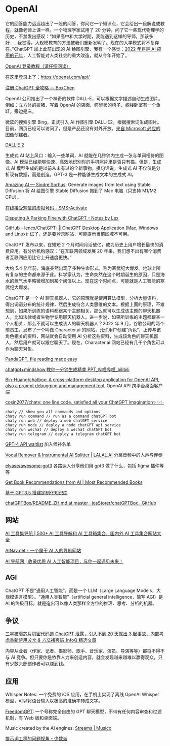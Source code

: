 # OpenAI

它的回答能力远远超出了一般的问答，你问它一个知识点，它会给出一段解说或教程，就像老师上课一样。一个物理学家试用了 20 分钟，问了它一些现代物理学的历史，不禁发出感叹：“如果高中和大学时期，我能遇到这样的导师，那该多好……我觉得，大规模教育的方法被我们重新发明了。现在的大学模式将不复存在。”ChatGPT 加上此前出现的 AI 绘图引擎，我有一个感觉：[2022 年将是 AI 应用的元年](https://github.com/ruanyf/weekly/blob/master/docs/issue-234.md)，人工智能对人类社会的重大改造，就从今年开始了。

[OpenAI 登录教程（请仔细阅读）](https://www.yuque.com/nishinakuaixiaobinggan-ihyre/kb/xusvxip80buievrx?singleDoc#)

在这里登录上了：<https://openai.com/api/>

[注册 ChatGPT 全攻略 — BoxChen](https://mirror.xyz/boxchen.eth/9O9CSqyKDj4BKUIil7NC1Sa1LJM-3hsPqaeW_QjfFBc)

OpenAI 公司推出了一个神奇的软件 DALL-E，可以根据文字描述自动生成图片。例如：立方体的豪猪、写着 OpenAI 的店面、鳄梨状的椅子、阁楼卧室有一个鱼缸，旁边是床。

微软的搜索引擎 Bing，正式引入 AI 作图引擎 DALL-E2，根据搜索词生成图片。目前，网页已经可以访问了，但是产品还没有对外开放。[来自 Microsoft 必应的图像创建者](https://cn.bing.com/create)。

[DALL·E 2](https://openai.com/product/dall-e-2)

生成式 AI 站上风口：输入一些单词，AI 就能在几秒钟内生成一张与单词相符的图像。AI 模型已经能够快速、高效地识别你的手机照片里是否只有猫。但是，生成式 AI 模型生成的是以前从未有过的全新事物，换句话说，生成式 AI 不仅仅是分析现有数据，而是创造。GPT-3 是一种能够生成文本的生成式 AI。

[Amazing AI — Sindre Sorhus](https://sindresorhus.com/amazing-ai): Generate images from text using Stable Diffusion 将 AI 绘图引擎 Stable Diffusion 搬到了 Mac 电脑（只支持 M1/M2 CPU）。

[在线接受短信的虚拟号码 - SMS-Activate](https://sms-activate.org/cn)

[Disputing A Parking Fine with ChatGPT - Notes by Lex](https://notesbylex.com/disputing-a-parking-fine-with-chatgpt.html)

[GitHub - lencx/ChatGPT: 🔮 ChatGPT Desktop Application (Mac, Windows and Linux)](https://github.com/lencx/ChatGPT): 试了，还是要登录网站，可能提示当前区域不可用。

ChatGPT 发布以来，在短短 2 个月时间月活破亿，成为历史上用户增长最快的消费应用。有分析机构感叹：“在互联网领域发展 20 年来，我们想不出有哪个消费者互联网应用比它上升速度更快。”

大约 5.4 亿年前，海底突然出现了多种生命形式，称为寒武纪大爆发。地球上所有复杂的生命都来源于此。科学家认为，生命突然在这个时期诞生的原因，只是海水的氧气水平略微增加到某个阈值以上。现在这个时间点，可能就是人工智能的寒武纪大爆发。

ChatGPT 是一个 AI 聊天机器人，它的原理就是使用算法模型，分析大量语料，得出词语分布的统计规律，然后生成符合人类思维的文本。根据上面的原理，不难想到，如果所训练的语料都跟某个主题相关，那么就可以生成该主题的聊天机器人，比如法律或者生物学专用聊天机器人。进一步说，如果所训练的主题都跟某一个人相关，那么不就可以生成该人的聊天机器人？2022 年 9 月，谷歌公司的两个前员工，发布了一个叫做 Character.ai 的网站，允许用户创建“角色”，上传与该角色相关的资料，网站就会自动使用 AI 分析这些资料，生成该角色的聊天机器人，然后用户就可以跟它聊天了。现在，Character.ai 网站已经有几千个角色可以作为聊天对象。

[PandaGPT, file reading made easy](https://www.pandagpt.io/)

[chatgpt+mindshow,教你一分钟生成精美 PPT\_哔哩哔哩\_bilibili](https://www.bilibili.com/video/BV1Mv4y1Y7tn/?spm_id_from=333.788.recommend_more_video.3&vd_source=dcf78d89132cc86fba7602b9ed9538f2)

[Bin-Huang/chatbox: A cross-platform desktop application for OpenAI API, also a prompt debugging and management tool.](https://github.com/Bin-Huang/chatbox) OpenAI API 跨平台桌面客户端

[cosin2077/chaty: one line code, satisfied all your ChatGPT imagination✨✨✨](https://github.com/cosin2077/chaty)

```
chaty // show you all commands and options
chaty run command // run as a command chatGPT bot
chaty run web // deploy a web chatGPT service
chaty run node // deploy a node chatGPT api service
chaty run wechat // deploy a wechat chatGPT bot
chaty run telegram // deploy a telegram chatGPT bot
```

[GPT-4 API waitlist](https://openai.com/waitlist/gpt-4-api) 加入候补名单

[Vocal Remover & Instrumental AI Splitter | LALAL.AI](https://www.lalal.ai/zh-hans/) 分离音频中的人声与伴奏

[elyase/awesome-gpt3](https://github.com/elyase/awesome-gpt3) 各路达人分享他们用 gpt3 做了什么，包括 figma 插件等等

[Get Book Recommendations from AI | Most Recommended Books](https://www.mostrecommendedbooks.com/gpt3)

[基于 GPT3.5 搭建定制化知识库](https://mp.weixin.qq.com/s?__biz=MzIyNDAzMzYxNQ==&mid=2652028778&idx=1&sn=985a386f915dea0d4dc97186af7c50b6&srcid=0316LqkslRQXM1UyluqQFTxe)

[chatGPTBox/README_ZH.md at master · josStorer/chatGPTBox · GitHub](https://github.com/josStorer/chatGPTBox/blob/master/README_ZH.md)

## 网站

[AI 工具集导航 | 500+ AI 工具导航和 AI 工具箱集合，国内外 AI 工具集合网站大全](https://ai-bot.cn/)

[AINav.net - 一个属于 AI 人的导航网站](https://www.ainav.net/)

[AI 导航网 | 收录优质 AI 人工智能项目，与你一起遇见未来！](https://ai.tboxn.com/)

## AGI

ChatGPT 不是“通用人工智能”，而是一个 LLM（Large Language Models，大规模语言模型）。“通用人类智能”（artificial general intelligence，简写 AGI）是 AI 的终极目标，就是造出可以像人类那样全方位的推理、思考、分析的机器。

## 争议

[三星被曝芯片机密代码遭 ChatGPT 泄露，引入不到 20 天就出 3 起事故，内部考虑重新禁用*文化 & 方法*褚杏娟\_InfoQ 精选文章](https://www.infoq.cn/article/48HXL0qs8AowJxDgSpom)

内容从业者（作家、记者、摄影师、歌手、音乐家、演员、导演等等）都将不得不与 AI 竞争。但只要你是依靠人力来创造内容，就会发现越来越难以赢得观众，只有少数头部创作者可以赚到钱。

## 应用

Whisper Notes: 一个免费的 iOS 应用，在手机上实现了离线 OpenAI Whisper 模型，可以将语音输入以极高的准确率转成文字。

[FreedomGPT](https://freedomgpt.com/): 一个号称完全自由的 GPT 聊天模型，不带有任何内容审查和过滤机制，有 Web 版和桌面端。

Music created by the AI engines: [Streams | Musico](https://www.musi-co.com/listen/streams)

[提示词工程的问题视角 - 少数派](https://sspai.com/post/85484)
